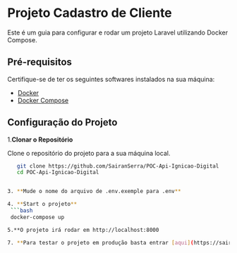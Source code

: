 # Projeto Cadastro de Cliente

Este é um guia para configurar e rodar um projeto Laravel utilizando Docker Compose.

## Pré-requisitos

Certifique-se de ter os seguintes softwares instalados na sua máquina:

- [Docker](https://www.docker.com/get-started)
- [Docker Compose](https://docs.docker.com/compose/install/)

## Configuração do Projeto

1.**Clonar o Repositório**

Clone o repositório do projeto para a sua máquina local.

  ```bash
     git clone https://github.com/SairanSerra/POC-Api-Ignicao-Digital
     cd POC-Api-Ignicao-Digital


3. **Mude o nome do arquivo de .env.exemple para .env**

4. **Start o projeto**
   ```bash
   docker-compose up

5.**O projeto irá rodar em http://localhost:8000

7. **Para testar o projeto em produção basta entrar [aqui](https://sairan.online)**


